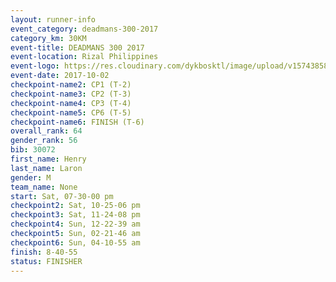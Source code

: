 ```yaml
---
layout: runner-info 
event_category: deadmans-300-2017 
category_km: 30KM 
event-title: DEADMANS 300 2017 
event-location: Rizal Philippines 
event-logo: https://res.cloudinary.com/dykbosktl/image/upload/v1574385898/Logo/2017-DM300-Logo_ljecaw.jpg 
event-date: 2017-10-02 
checkpoint-name2: CP1 (T-2) 
checkpoint-name3: CP2 (T-3) 
checkpoint-name4: CP3 (T-4) 
checkpoint-name5: CP6 (T-5) 
checkpoint-name6: FINISH (T-6) 
overall_rank: 64
gender_rank: 56
bib: 30072
first_name: Henry
last_name: Laron
gender: M
team_name: None
start: Sat, 07-30-00 pm
checkpoint2: Sat, 10-25-06 pm
checkpoint3: Sat, 11-24-08 pm
checkpoint4: Sun, 12-22-39 am
checkpoint5: Sun, 02-21-46 am
checkpoint6: Sun, 04-10-55 am
finish: 8-40-55
status: FINISHER
---
```

